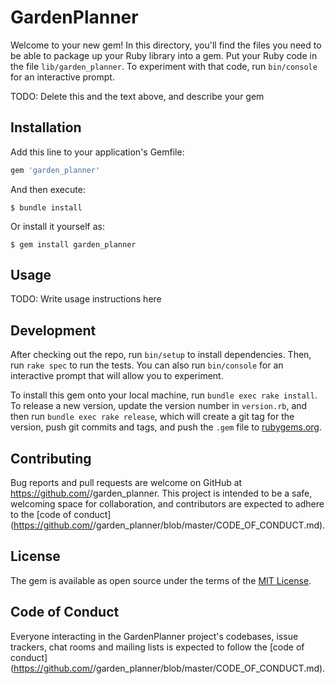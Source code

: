 # GardenPlanner

Welcome to your new gem! In this directory, you'll find the files you need to be able to package up your Ruby library into a gem. Put your Ruby code in the file `lib/garden_planner`. To experiment with that code, run `bin/console` for an interactive prompt.

TODO: Delete this and the text above, and describe your gem

## Installation

Add this line to your application's Gemfile:

```ruby
gem 'garden_planner'
```

And then execute:

    $ bundle install

Or install it yourself as:

    $ gem install garden_planner

## Usage

TODO: Write usage instructions here

## Development

After checking out the repo, run `bin/setup` to install dependencies. Then, run `rake spec` to run the tests. You can also run `bin/console` for an interactive prompt that will allow you to experiment.

To install this gem onto your local machine, run `bundle exec rake install`. To release a new version, update the version number in `version.rb`, and then run `bundle exec rake release`, which will create a git tag for the version, push git commits and tags, and push the `.gem` file to [rubygems.org](https://rubygems.org).

## Contributing

Bug reports and pull requests are welcome on GitHub at https://github.com/<github username>/garden_planner. This project is intended to be a safe, welcoming space for collaboration, and contributors are expected to adhere to the [code of conduct](https://github.com/<github username>/garden_planner/blob/master/CODE_OF_CONDUCT.md).


## License

The gem is available as open source under the terms of the [MIT License](https://opensource.org/licenses/MIT).

## Code of Conduct

Everyone interacting in the GardenPlanner project's codebases, issue trackers, chat rooms and mailing lists is expected to follow the [code of conduct](https://github.com/<github username>/garden_planner/blob/master/CODE_OF_CONDUCT.md).
